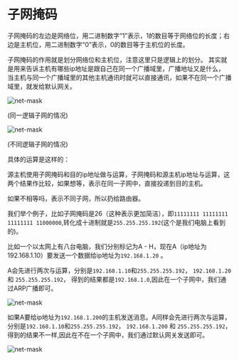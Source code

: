 # 子网掩码

子网掩码的左边是网络位，用二进制数字“1”表示，1的数目等于网络位的长度；右边是主机位，用二进制数字“0”表示，0的数目等于主机位的长度。

子网掩码的作用就是划分网络位和主机位，注意这里只是逻辑上的划分。
其实就是用来告诉主机有哪些ip地址是跟自己在同一个广播域里，广播地址又是什么，
当主机与同一个广播域里的其他主机通讯时就可以直接通讯，如果不在同一个广播域里，就发给默认网关。

![net-mask](https://p.ipic.vip/fzwm6n.jpg)

(同一逻辑子网的情况)


![net-mask](https://p.ipic.vip/dxnvb1.jpg)

(不同逻辑子网的情况)

具体的运算是这样的：

源主机使用子网掩码和目的ip地址做与运算，子网掩码和源主机ip地址与运算，这两个结果作比较，如果想等，表示在同一子网中，直接投递到目的主机。

如果不相等吗，表示不同子网，所以扔给路由器。


我们举个例子，比如子网掩码是26（这种表示更加简洁），即`11111111 11111111 11111111 11000000`,转化成十进制就是`255.255.255.192`(这个是我们电脑上看到的)。

比如一个以太网上有八台电脑，我们分别标记为A - H，现在A（ip地址为192.168.1.10）要发送一个数据给ip地址为`192.168.1.20` 。

A会先进行两次与运算，分别是`192.168.1.10`和`255.255.255.192`， `192.168.1.20` 和 `255.255.255.192`，
得到的结果都是`192.168.1.0`,因此在一个子网中，我们通过ARP广播即可。

![net-mask](https://p.ipic.vip/umoyv3.jpg)

如果A要给ip地址为`192.168.1.200`的主机发送消息。A同样会先进行两次与运算，分别是`192.168.1.10`和`255.255.255.192`， `192.168.1.200` 和 `255.255.255.192`，
得到的结果不一样,因此在不在一个子网中，我们通过默认网关发送即可。

![net-mask](https://p.ipic.vip/ihdu3s.jpg)



